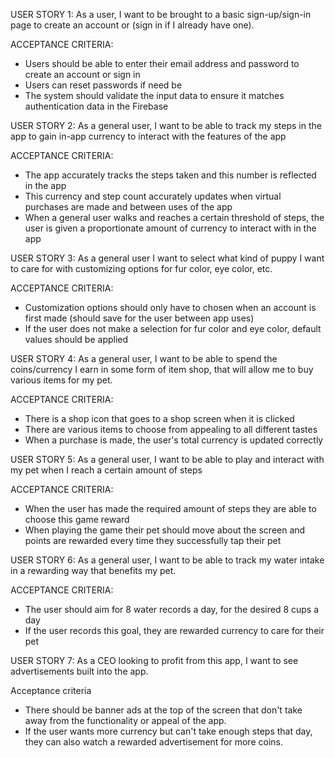 USER STORY 1:
As a user, I want to be brought to a basic sign-up/sign-in page to create an account or (sign in if I already have one). 

ACCEPTANCE CRITERIA:
- Users should be able to enter their email address and password to create an account or sign in
- Users can reset passwords if need be
- The system should validate the input data to ensure it matches authentication data in the Firebase

USER STORY 2:
As a general user, I want to be able to track my steps in the app to gain in-app currency to interact with the features of the app
  
ACCEPTANCE CRITERIA:
  - The app accurately tracks the steps taken and this number is reflected in the app
  - This currency and step count accurately updates when virtual purchases are made and between uses of the app
  - When a general user walks and reaches a certain threshold of steps, the user is given a proportionate amount of currency to interact with in the app

USER STORY 3:
As a general user I want to select what kind of puppy I want to care for with customizing options for fur color, eye color, etc.

ACCEPTANCE CRITERIA:
- Customization options should only have to chosen when an account is first made (should save for the user between app uses)
- If the user does not make a selection for fur color and eye color, default values should be applied
 
USER STORY 4: 
As a general user, I want to be able to spend the coins/currency I earn in some form of item shop, that will allow me to buy various items for my pet.

ACCEPTANCE CRITERIA:
  - There is a shop icon that goes to a shop screen when it is clicked
  - There are various items to choose from appealing to all different tastes
  - When a purchase is made, the user's total currency is updated correctly

USER STORY 5:
As a general user, I want to be able to play and interact with my pet when I reach a certain amount of steps

ACCEPTANCE CRITERIA:
- When the user has made the required amount of steps they are able to choose this game reward
- When playing the game their pet should move about the screen and points are rewarded every time they successfully tap their pet
 
USER STORY 6:
As a general user, I want to be able to track my water intake in a rewarding way that benefits my pet. 

ACCEPTANCE CRITERIA: 
- The user should aim for 8 water records a day, for the desired 8 cups a day
-  If the user records this goal, they are rewarded currency to care for their pet
 
USER STORY 7:
As a CEO looking to profit from this app, I want to see advertisements built into the app.

Acceptance criteria
  - There should be banner ads at the top of the screen that don't take away from the functionality or appeal of the app. 
  - If the user wants more currency but can't take enough steps that day, they can also watch a rewarded advertisement for more coins. 

  
